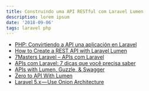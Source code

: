 ```yaml
---
title: Construindo uma API RESTful com Laravel Lumen
description: lorem ipsum
date: '2018-09-06'
tags: laravel php
---
```

- [PHP: Convirtiendo a API una aplicación en Laravel
](https://www.video2brain.com/es/cursos/php-convirtiendo-a-api-una-aplicacion-en-laravel)
- [How to Create a REST API with Laravel Lumen](https://www.cloudways.com/blog/creating-rest-api-with-lumen/)
- [7Masters Laravel – APIs com Laravel
](https://imasters.com.br/apis-microsservicos/7masters-laravel-apis-com-laravel)
- [APIs com Laravel: 7 dicas que você precisa saber](https://speakerdeck.com/rscafi/apis-com-laravel-7-dicas-que-voce-precisa-saber)
- [APIs with Lumen, Guzzle, & Swagger](https://speakerdeck.com/jeremeamia/apis-with-lumen-guzzle-and-swagger)
- [Zero to API With Lumen](https://speakerdeck.com/afolson/zero-to-api-with-lumen)
- [Laravel 5.x — Use Onion Architecture
](https://medium.com/@matthew.erskine/laravel-5-x-onion-architecture-c81a3d5918f2)

